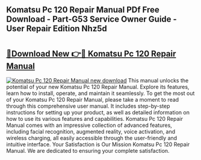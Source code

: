 ## Komatsu Pc 120 Repair Manual PDf Free Download - Part-G53 Service Owner Guide - User Repair Edition Nhz5d

# <h2><a href="http://bc72776.oget.top/?id=Komatsu+Pc+120+Repair+Manual">🔗Download New 👉🔴 Komatsu Pc 120 Repair Manual</a></h2>

[![Komatsu Pc 120 Repair Manual new download](https://i.imgur.com/5g1atiW.png)](http://bc72776.oget.top/?id=Komatsu+Pc+120+Repair+Manual)
This manual unlocks the potential of your new Komatsu Pc 120 Repair Manual. Explore its features, learn how to install, operate, and maintain it seamlessly. To get the most out of your Komatsu Pc 120 Repair Manual, please take a moment to read through this comprehensive user manual. It includes step-by-step instructions for setting up your product, as well as detailed information on how to use its various features and capabilities. Komatsu Pc 120 Repair Manual comes with an impressive collection of advanced features, including facial recognition, augmented reality, voice activation, and wireless charging, all easily accessible through the user-friendly and intuitive interface. Your Satisfaction is Our Mission Komatsu Pc 120 Repair Manual. We are dedicated to ensuring your complete satisfaction.
